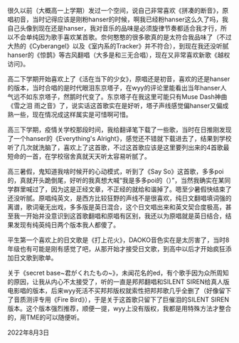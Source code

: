 很久以前（大概高一上学期）发过一个空间，说自己非常喜欢《拼凑的断音》，原唱初音，当时记得应该是刚粉hanser的时候，啊我已经粉hanser这么久了吗，我自己头像到现在还是hanser，我对音乐的品味是必须旋律节奏都适合我才行，所以不会单纯因为歌手喜欢某首歌。奈何憨憨的很多歌真的是太符合我品味了（不过大热的《Cyberangel》以及《室内系的Tracker》并不符合），到现在我还没听腻hanser的《惊鹊》等古风翻唱（大多是和三无合唱），现在又非常喜欢新歌《越权访问》。

高二下学期开始喜欢上了《活在当下的少女》，原唱还是初音，喜欢的还是hanser的版本，当时合唱的是时代眼泪东京塔子，在wyy的评论里能看出当年hanser人气远不如东京塔子，然鹅时代变了。东京塔子在我这里可能只有Muse Dash神曲《雪之泪 雨之音》了，说实话这首歌实在是好听，塔子声线感觉偏hanser又偏成熟一些，现在情况成这样属实是可惜啊可惜。

高三下学期，疫情关学校那段时间，我给翻译笔下载了一些歌，当时在日推刚发现了一个hanser的《Everything's Alright》，感觉还不错就下载进去了，结果到学校听了几次就洗脑了，喜欢上了这首歌，不过这首歌应该是这里要列出来的4首歌最短命的一首，在学校宿舍真就天天听太容易听腻了。

高三暑假，鬼知道我啥时候开的心动模式，听到了《Say So》这首歌，多多poi的，真就开头跪倒尾，好听的我真想大喊“我是多多poi的（）”，当然我确实在某同学群里喊过了，因为这是正经文章，不正经的就给和谐掉了。嗯至少暑假快结束了还没听腻。原唱纯英文，是西方比较狂野的声线不是很喜欢，纯日文翻唱填词强的离谱，歌词毫无出戏，多多版是英日混合，这个日文唱出来和英文契合度极高，甚至我一开始并没意识到这首歌翻唱和原唱有区别，我还以为原唱就是英日结合，结果发现有纯英纯日两个版本我人都傻了。

平生第一个喜欢上的日文歌是《打上花火》，DAOKO音色实在是太厉害了，当时8年级也有可能是刚有感觉了吧，从那开始才接受日文歌，到高中以后才开始疯狂添加日文歌到歌单。

关于《secret base~君がくれたもの~》，未闻花名的ed，有个歌手因为众所周知的原因，让我从内心不太接受了，听的一直是邦邦翻唱和SILENT SIREN给真人版电影唱的版本，后来wyy死活不买邦邦版权就索性把邦邦歌几乎全删了（好像留下了音质测评专用《Fire Bird》），于是关于这首歌只留下了巨催泪的SILENT SIREN版本。这个版本强烈推荐，顺便一提，wyy上没有版权，我都是用特殊方法才整合的，用TME的可以随便听。

2022年8月3日